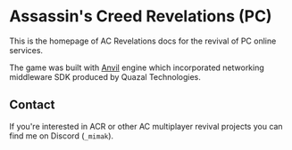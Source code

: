 # Assassin's Creed Revelations (PC)
This is the homepage of AC Revelations docs for the revival of PC online services.

The game was built with [Anvil](https://en.wikipedia.org/wiki/Ubisoft_Anvil) engine which incorporated networking middleware SDK produced by Quazal Technologies.

## Contact
If you're interested in ACR or other AC multiplayer revival projects you can find me on Discord (`_mimak`).
